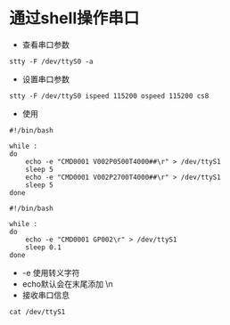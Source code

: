 # 通过shell操作串口

* 查看串口参数

```shell
stty -F /dev/ttyS0 -a
```

* 设置串口参数

```shell
stty -F /dev/ttyS0 ispeed 115200 ospeed 115200 cs8
```

* 使用

```shell
#!/bin/bash

while :
do 
    echo -e "CMD0001 V002P0500T4000##\r" > /dev/ttyS1
    sleep 5
    echo -e "CMD0001 V002P2700T4000##\r" > /dev/ttyS1
    sleep 5
done
```

```shell
#!/bin/bash

while :
do 
    echo -e "CMD0001 GP002\r" > /dev/ttyS1
    sleep 0.1
done
```

* -e 使用转义字符
* echo默认会在末尾添加 \n
* 接收串口信息
```shell
cat /dev/ttyS1
```
